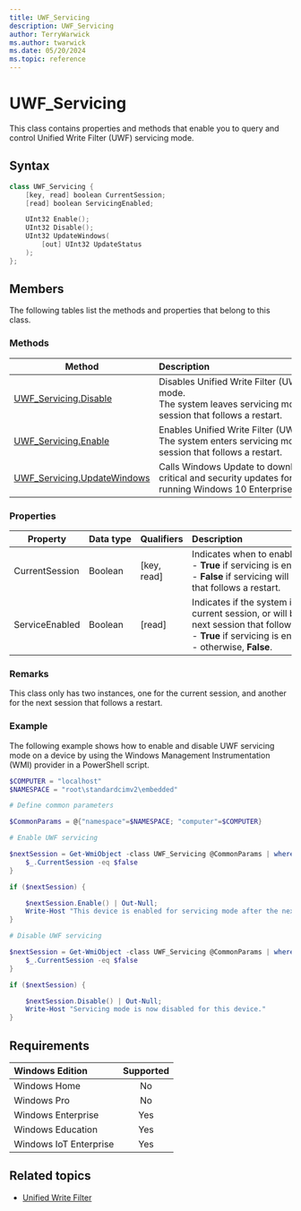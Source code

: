 ```yaml
---
title: UWF_Servicing
description: UWF_Servicing
author: TerryWarwick
ms.author: twarwick
ms.date: 05/20/2024
ms.topic: reference
---
```


# UWF_Servicing

This class contains properties and methods that enable you to query and control Unified Write Filter (UWF) servicing mode.

## Syntax

```powershell
class UWF_Servicing {
    [key, read] boolean CurrentSession;
    [read] boolean ServicingEnabled;

    UInt32 Enable();
    UInt32 Disable();
    UInt32 UpdateWindows(
        [out] UInt32 UpdateStatus
    );
};
```

## Members

The following tables list the methods and properties that belong to this class.

### Methods

| Method | Description&nbsp;&nbsp;&nbsp;&nbsp;&nbsp;&nbsp;&nbsp;&nbsp;&nbsp;&nbsp;&nbsp;&nbsp;&nbsp;&nbsp;&nbsp;&nbsp;&nbsp;&nbsp;&nbsp;&nbsp;&nbsp;&nbsp;&nbsp;&nbsp;&nbsp;&nbsp;&nbsp;&nbsp;&nbsp;&nbsp;&nbsp;&nbsp;&nbsp;&nbsp;&nbsp;&nbsp;&nbsp;&nbsp;&nbsp;&nbsp;&nbsp;&nbsp;&nbsp;&nbsp;&nbsp;&nbsp;&nbsp;&nbsp;&nbsp;&nbsp;&nbsp;&nbsp;&nbsp;&nbsp;&nbsp;&nbsp;&nbsp;&nbsp;&nbsp;&nbsp;&nbsp;&nbsp;&nbsp;&nbsp;&nbsp;&nbsp;&nbsp;&nbsp;&nbsp; |
|--------|-------------|
|[UWF_Servicing.Disable](uwf-servicingdisable.md) | Disables Unified Write Filter (UWF) servicing mode.</br>The system leaves servicing mode in the next session that follows a restart. |
| [UWF_Servicing.Enable](uwf-servicingenable.md) | Enables Unified Write Filter (UWF) servicing mode.</br>The system enters servicing mode in the next session that follows a restart. |
| [UWF_Servicing.UpdateWindows](uwf-servicingupdatewindows.md) | Calls Windows Update to download and install critical and security updates for your device running Windows 10 Enterprise. |

### Properties

| Property | Data&nbsp;type | Qualifiers | Description&nbsp;&nbsp;&nbsp;&nbsp;&nbsp;&nbsp;&nbsp;&nbsp;&nbsp;&nbsp;&nbsp;&nbsp;&nbsp;&nbsp;&nbsp;&nbsp;&nbsp;&nbsp;&nbsp;&nbsp;&nbsp;&nbsp;&nbsp;&nbsp;&nbsp;&nbsp;&nbsp;&nbsp;&nbsp;&nbsp;&nbsp;&nbsp;&nbsp;&nbsp;&nbsp;&nbsp;&nbsp;&nbsp;&nbsp;&nbsp;&nbsp;&nbsp;&nbsp;&nbsp;&nbsp;&nbsp;&nbsp;&nbsp;&nbsp;&nbsp;&nbsp;&nbsp;&nbsp;&nbsp;&nbsp;&nbsp;&nbsp;&nbsp;&nbsp;&nbsp;&nbsp;&nbsp;&nbsp;&nbsp;&nbsp;&nbsp;&nbsp;&nbsp;&nbsp;& |
|----------|----------------|------------|-------------|
| CurrentSession | Boolean | [key, read] | Indicates when to enable servicing.</br>- **True** if servicing is enabled in the current session</br>- **False** if servicing will be enabled in the session that follows a restart. |
| ServiceEnabled | Boolean | [read] | Indicates if the system is in servicing mode in the current session, or will be in servicing mode in the next session that follows a restart.</br>- **True** if servicing is enabled</br>- otherwise, **False**. |

### Remarks

This class only has two instances, one for the current session, and another for the next session that follows a restart.

### Example

The following example shows how to enable and disable UWF servicing mode on a device by using the Windows Management Instrumentation (WMI) provider in a PowerShell script.

```powershell
$COMPUTER = "localhost"
$NAMESPACE = "root\standardcimv2\embedded"

# Define common parameters

$CommonParams = @{"namespace"=$NAMESPACE; "computer"=$COMPUTER}

# Enable UWF servicing

$nextSession = Get-WmiObject -class UWF_Servicing @CommonParams | where {
    $_.CurrentSession -eq $false
}

if ($nextSession) {

    $nextSession.Enable() | Out-Null;
    Write-Host "This device is enabled for servicing mode after the next restart."
}

# Disable UWF servicing

$nextSession = Get-WmiObject -class UWF_Servicing @CommonParams | where {
    $_.CurrentSession -eq $false
}

if ($nextSession) {

    $nextSession.Disable() | Out-Null;
    Write-Host "Servicing mode is now disabled for this device."
}
```

## Requirements

| Windows Edition        | Supported |
|:-----------------------|:---------:|
| Windows Home           | No        |
| Windows Pro            | No        |
| Windows Enterprise     | Yes       |
| Windows Education      | Yes       |
| Windows IoT Enterprise | Yes       |

## Related topics

- [Unified Write Filter]( index.md)
